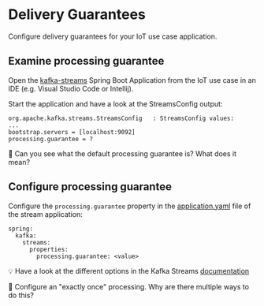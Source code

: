 # Delivery Guarantees

Configure delivery guarantees for your IoT use case application.

## Examine processing guarantee

Open the [kafka-streams](uc-iot/kafka-stream) Spring Boot Application from the IoT use case in an IDE (e.g. Visual Studio Code or Intellij).

Start the application and have a look at the StreamsConfig output:

```
org.apache.kafka.streams.StreamsConfig   : StreamsConfig values: 
...
bootstrap.servers = [localhost:9092]
processing.guarantee = ?
```

📝 Can you see what the default processing guarantee is? What does it mean?

## Configure processing guarantee

Configure the `processing.guarantee` property in the [application.yaml](uc-iot/kafka-stream/src/main/resources/application.yaml) file of the stream application:

```
spring:
  kafka:
    streams:
      properties:
        processing.guarantee: <value>
```

💡 Have a look at the different options in the Kafka Streams [documentation](https://kafka.apache.org/32/documentation/streams/developer-guide/config-streams.html#processing-guarantee)

📝 Configure an "exactly once" processing. Why are there multiple ways to do this?
